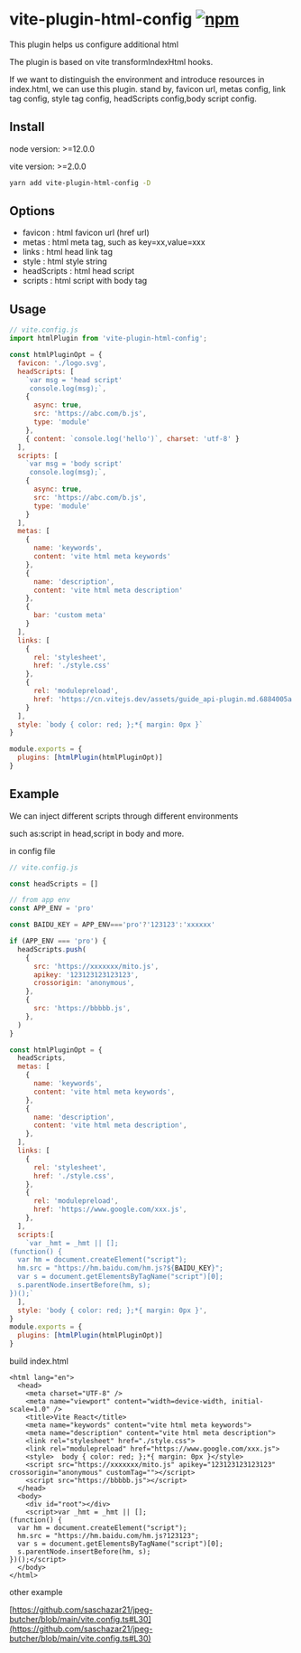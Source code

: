 # vite-plugin-html-config [![npm](https://img.shields.io/npm/v/vite-plugin-html-config.svg)](https://npmjs.com/package/vite-plugin-html-config)
This plugin helps us configure additional html

The plugin is based on vite transformIndexHtml hooks.

If we want to distinguish the environment and introduce resources in index.html, we can use this plugin.
stand by, favicon url, metas config, link tag config, style tag config, headScripts config,body script config.

## Install

node version: >=12.0.0

vite version: >=2.0.0

```bash
yarn add vite-plugin-html-config -D
```

## Options

- favicon : html favicon url (href url)
- metas : html meta tag, such as key=xx,value=xxx
- links : html head link tag
- style : html style string
- headScripts : html head script
- scripts : html script with body tag

## Usage

```javascript
// vite.config.js
import htmlPlugin from 'vite-plugin-html-config';

const htmlPluginOpt = {
  favicon: './logo.svg',
  headScripts: [
    `var msg = 'head script'
     console.log(msg);`,
    {
      async: true,
      src: 'https://abc.com/b.js',
      type: 'module'
    },
    { content: `console.log('hello')`, charset: 'utf-8' }
  ],
  scripts: [
    `var msg = 'body script'
     console.log(msg);`,
    {
      async: true,
      src: 'https://abc.com/b.js',
      type: 'module'
    }
  ],
  metas: [
    {
      name: 'keywords',
      content: 'vite html meta keywords'
    },
    {
      name: 'description',
      content: 'vite html meta description'
    },
    {
      bar: 'custom meta'
    }
  ],
  links: [
    {
      rel: 'stylesheet',
      href: './style.css'
    },
    {
      rel: 'modulepreload',
      href: 'https://cn.vitejs.dev/assets/guide_api-plugin.md.6884005a.lean.js'
    }
  ],
  style: `body { color: red; };*{ margin: 0px }`
}

module.exports = {
  plugins: [htmlPlugin(htmlPluginOpt)]
}

```

## Example

We can inject different scripts through different environments

such as:script in head,script in body and more.

in config file

```js
// vite.config.js

const headScripts = []

// from app env
const APP_ENV = 'pro'

const BAIDU_KEY = APP_ENV==='pro'?'123123':'xxxxxx'

if (APP_ENV === 'pro') {
  headScripts.push(
    {
      src: 'https://xxxxxxx/mito.js',
      apikey: '123123123123123',
      crossorigin: 'anonymous',
    },
    {
      src: 'https://bbbbb.js',
    },
  )
}

const htmlPluginOpt = {
  headScripts,
  metas: [
    {
      name: 'keywords',
      content: 'vite html meta keywords',
    },
    {
      name: 'description',
      content: 'vite html meta description',
    },
  ],
  links: [
    {
      rel: 'stylesheet',
      href: './style.css',
    },
    {
      rel: 'modulepreload',
      href: 'https://www.google.com/xxx.js',
    },
  ],
  scripts:[
    `var _hmt = _hmt || [];
(function() {
  var hm = document.createElement("script");
  hm.src = "https://hm.baidu.com/hm.js?${BAIDU_KEY}";
  var s = document.getElementsByTagName("script")[0]; 
  s.parentNode.insertBefore(hm, s);
})();`
  ],
  style: 'body { color: red; };*{ margin: 0px }',
}
module.exports = {
  plugins: [htmlPlugin(htmlPluginOpt)]
}
```

build index.html

```
<html lang="en">
  <head>
    <meta charset="UTF-8" />
    <meta name="viewport" content="width=device-width, initial-scale=1.0" />
    <title>Vite React</title>
    <meta name="keywords" content="vite html meta keywords">
    <meta name="description" content="vite html meta description">
    <link rel="stylesheet" href="./style.css">
    <link rel="modulepreload" href="https://www.google.com/xxx.js">
    <style>  body { color: red; };*{ margin: 0px }</style>
    <script src="https://xxxxxxx/mito.js" apikey="123123123123123" crossorigin="anonymous" customTag=""></script>
    <script src="https://bbbbb.js"></script>
  </head>
  <body>
    <div id="root"></div>
    <script>var _hmt = _hmt || [];
(function() {
  var hm = document.createElement("script");
  hm.src = "https://hm.baidu.com/hm.js?123123";
  var s = document.getElementsByTagName("script")[0]; 
  s.parentNode.insertBefore(hm, s);
})();</script>
  </body>
</html>
```

other example 

[https://github.com/saschazar21/jpeg-butcher/blob/main/vite.config.ts#L30](https://github.com/saschazar21/jpeg-butcher/blob/main/vite.config.ts#L30)
